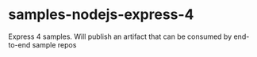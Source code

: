 # samples-nodejs-express-4
Express 4 samples. Will publish an artifact that can be consumed by end-to-end sample repos
